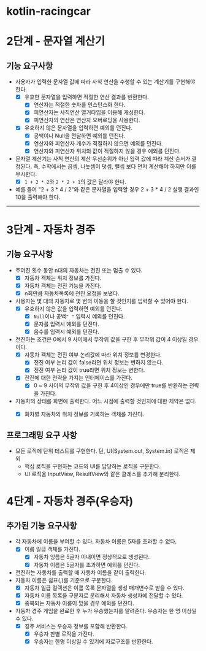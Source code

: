 # kotlin-racingcar

# 2단계 - 문자열 계산기
## 기능 요구사항
- 사용자가 입력한 문자열 값에 따라 사칙 연산을 수행할 수 있는 계산기를 구현해야 한다.
  - [x] 유효한 문자열을 입력하면 적절한 연산 결과를 반환한다.
    - [x] 연산자는 적절한 숫자를 인스턴스화 한다.
    - [x] 피연산자는 사칙연산 열거타입을 이용해 캐싱한다.
    - [x] 피연산자의 연산은 연산자 오버로딩을 사용한다.
  - [x] 유효하지 않은 문자열을 입력하면 예외를 던진다.
    - [x] 공백이나 Null을 전달하면 예외를 던진다.
    - [x] 연산자와 피연산자 개수가 적절하지 않으면 예외를 던진다.
    - [x] 연산자와 피연산자 위치의 값이 적절하지 않을 경우 예외를 던진다.
- 문자열 계산기는 사칙 연산의 계산 우선순위가 아닌 입력 값에 따라 계산 순서가 결정된다. 즉, 수학에서는 곱셈, 나눗셈이 덧셈, 뺄셈 보다 먼저 계산해야 하지만 이를 무시한다.
  - [x] `1 + 2 * 2`와 `2 * 2 + 1`의 값은 달라야 한다.
- 예를 들어 "2 + 3 * 4 / 2"와 같은 문자열을 입력할 경우 2 + 3 * 4 / 2 실행 결과인 10을 출력해야 한다.

---

# 3단계 - 자동차 경주
## 기능 요구사항
- 주어진 횟수 동안 n대의 자동차는 전진 또는 멈출 수 있다.
  - [x] 자동차 객체는 위치 정보를 가진다.
  - [x] 자동차 객체는 전진 기능을 가진다. 
  - [x] n회만큼 자동차목록에 전진 요청을 보낸다.
- 사용자는 몇 대의 자동차로 몇 번의 이동을 할 것인지를 입력할 수 있어야 한다.
  - [x] 유효하지 않은 값을 입력하면 예외를 던진다.
    - [x] `Null`이나 공백`" "` 입력시 예외를 던진다. 
    - [x] 문자를 입력시 예외를 던진다.
    - [x] 음수를 입력시 예외를 던진다.
- 전진하는 조건은 0에서 9 사이에서 무작위 값을 구한 후 무작위 값이 4 이상일 경우이다.
  - [x] 자동차 객체는 전진 여부 논리값에 따라 위치 정보를 변경한다.
    - [x] 전진 여부 논리 값이 false라면 위치 정보는 변하지 않는다.
    - [x] 전진 여부 논리 값이 true라면 위치 정보는 변한다.
  - [x] 전진에 대한 전략을 가지는 인터페이스를 가진다. 
    - [x] 0 ~ 9 사이의 무작위 값을 구한 후 4이상인 경우에만 true를 반환하는 전략을 가진다.
- 자동차의 상태를 화면에 출력한다. 어느 시점에 출력할 것인지에 대한 제약은 없다.
  - [x] 회차별 자동차의 위치 정보를 기록하는 객체를 가진다.


## 프로그래밍 요구 사항
- 모든 로직에 단위 테스트를 구현한다. 단, UI(System.out, System.in) 로직은 제외
  - 핵심 로직을 구현하는 코드와 UI를 담당하는 로직을 구분한다.
  - UI 로직을 InputView, ResultView와 같은 클래스를 추가해 분리한다.


# 4단계 - 자동차 경주(우승자)
## 추가된 기능 요구사항 
- 각 자동차에 이름을 부여할 수 있다. 자동차 이름은 5자를 초과할 수 없다.
  - [x] 이름 일급 객체를 가진다.
    - [x] 자동차 잉름은 5글자 이내이면 정상적으로 생성된다.
    - [x] 자동차 이름은 5글자를 초과하면 예외를 던진다.
- 전진하는 자동차를 출력할 때 자동차 이름을 같이 출력한다.
- 자동차 이름은 쉼표(,)를 기준으로 구분한다.
  - [x] 자동차 일급 컬렉션은 이름 목록 문자열을 생성 매개변수로 받을 수 있다. 
  - [x] 자동차 이름 목록을 구분자로 분리해서 자동차 생성자에 전달할 수 있다.
  - [x] 중복되는 자동차 이름이 있을 경우 예외를 던진다.
- 자동차 경주 게임을 완료한 후 누가 우승했는지를 알려준다. 우승자는 한 명 이상일 수 있다.
  - [x] 경주 서비스는 우승자 정보를 포함해 반환한다.
    - [x] 우승자 판별 로직을 가진다.
    - [x] 우승자는 한명 이상일 수 있기에 자료구조를 반환한다.
